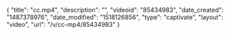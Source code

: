 {
    "title": "cc.mp4",
    "description": "",
    "videoid": "85434983",
    "date_created": "1487378976",
    "date_modified": "1518126856",
    "type": "captivate",
    "layout": "video",
    "url": "\/v\/cc-mp4\/85434983"
}